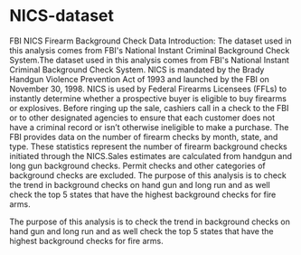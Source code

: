 # NICS-dataset
FBI NICS Firearm Background Check Data
Introduction: The dataset used in this analysis comes from FBI's National Instant Criminal Background Check System.The dataset used in this analysis comes from FBI's National Instant Criminal Background Check System. NICS is mandated by the Brady Handgun Violence Prevention Act of 1993 and launched by the FBI on November 30, 1998. NICS is used by Federal Firearms Licensees (FFLs) to instantly determine whether a prospective buyer is eligible to buy firearms or explosives. Before ringing up the sale, cashiers call in a check to the FBI or to other designated agencies to ensure that each customer does not have a criminal record or isn’t otherwise ineligible to make a purchase. The FBI provides data on the number of firearm checks by month, state, and type. These statistics represent the number of firearm background checks initiated through the NICS.Sales estimates are calculated from handgun and long gun background checks. Permit checks and other categories of background checks are excluded. The purpose of this analysis is to check the trend in background checks on hand gun and long run and as well check the top 5 states that have the highest background checks for fire arms.

The purpose of this analysis is to check the trend in background checks on hand gun and long run and as well check the top 5 states that have the highest background checks for fire arms.
